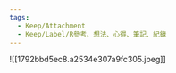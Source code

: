 ```yaml
---
tags:
  - Keep/Attachment
  - Keep/Label/R參考、想法、心得、筆記、紀錄
---
```



![[1792bbd5ec8.a2534e307a9fc305.jpeg]]